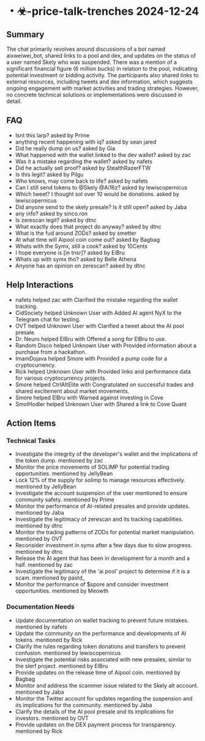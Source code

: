 # ・☣-price-talk-trenches 2024-12-24

## Summary
The chat primarily revolves around discussions of a bot named aixweiwei_bot, shared links to a pool and dex, and updates on the status of a user named Skely who was suspended. There was a mention of a significant financial figure (6 million bucks) in relation to the pool, indicating potential investment or bidding activity. The participants also shared links to external resources, including tweets and dex information, which suggests ongoing engagement with market activities and trading strategies. However, no concrete technical solutions or implementations were discussed in detail.

## FAQ
- Isnt this larp? asked by Prime
- anything recent happening with iq? asked by sean jared
- Did he really dump on us? asked by Gia
- What happened with the wallet linked to the dev wallet? asked by zac
- Was it a mistake regarding the wallet? asked by nafets
- Did he actually sell proof? asked by StealthRazerFTW
- Is this legit? asked by Pilgu
- Who knows, may come back to life? asked by nafets
- Can I still send tokens to @Skely @Ai16z? asked by lewiscopernicus
- Which tweet? I thought sol over 10 would be donations. asked by lewiscopernicus
- Did anyone send to the skely presale? Is it still open? asked by Jaba
- any info? asked by sinco.ron
- Is zerescan legit? asked by dtnc
- What exactly does that project do anyway? asked by dtnc
- What is the fud around ZODs? asked by smetter
- At what time will Aipool coin come out? asked by Bagbag
- Whats with the Symx, still a cook? asked by 10Cents
- I hope everyone is [in tnsr]? asked by ElBru
- Whats up with symx tho? asked by Belle Athena
- Anyone has an opinion on zerescan? asked by dtnc

## Help Interactions
- nafets helped zac with Clarified the mistake regarding the wallet tracking.
- CidSociety helped Unknown User with Added AI agent NyX to the Telegram chat for testing.
- OVT helped Unknown User with Clarified a tweet about the AI pool presale.
- Dr. Neuro helped ElBru with Offered a song for ElBru to use.
- Random Disco helped Unknown User with Provided information about a purchase from a hackathon.
- ImamDojava helped Smore with Provided a pump code for a cryptocurrency.
- Rick helped Unknown User with Provided links and performance data for various cryptocurrency projects.
- Smore helped CtrlAltElite with Congratulated on successful trades and shared excitement about market movements.
- Smore helped ElBru with Warned against investing in Cove
- SmolHodler helped Unknown User with Shared a link to Cove Quant

## Action Items

### Technical Tasks
- Investigate the integrity of the developer's wallet and the implications of the token dump. mentioned by zac
- Monitor the price movements of SOLIMP for potential trading opportunities. mentioned by JellyBean
- Lock 12% of the supply for solimp to manage resources effectively. mentioned by JellyBean
- Investigate the account suspension of the user mentioned to ensure community safety. mentioned by Prime
- Monitor the performance of AI-related presales and provide updates. mentioned by Jaba
- Investigate the legitimacy of zerescan and its tracking capabilities. mentioned by dtnc
- Monitor the trading patterns of ZODs for potential market manipulation. mentioned by OVT
- Reconsider investment in symx after a few days due to slow progress. mentioned by dtnc
- Release the AI agent that has been in development for a month and a half. mentioned by zac
- Investigate the legitimacy of the 'ai pool' project to determine if it is a scam. mentioned by pastd_
- Monitor the performance of $spore and consider investment opportunities. mentioned by Meowth

### Documentation Needs
- Update documentation on wallet tracking to prevent future mistakes. mentioned by nafets
- Update the community on the performance and developments of AI tokens. mentioned by Rick
- Clarify the rules regarding token donations and transfers to prevent confusion. mentioned by lewiscopernicus
- Investigate the potential risks associated with new presales, similar to the slerf project. mentioned by ElBru
- Provide updates on the release time of Aipool coin. mentioned by Bagbag
- Monitor and address the scammer issue related to the Skely alt account. mentioned by Jaba
- Monitor the Twitter account for updates regarding the suspension and its implications for the community. mentioned by Jaba
- Clarify the details of the AI pool presale and its implications for investors. mentioned by OVT
- Provide updates on the DEX payment process for transparency. mentioned by Rick
